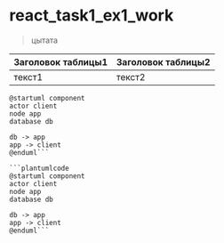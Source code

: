 # react_task1_ex1_work

> цытата

Заголовок таблицы1 | Заголовок таблицы2
-------------------|-------------------
текст1             | текст2

```plantuml
@startuml component
actor client
node app
database db

db -> app
app -> client
@enduml```

```plantumlcode
@startuml component
actor client
node app
database db

db -> app
app -> client
@enduml```